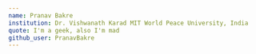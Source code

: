 ```yaml
---
name: Pranav Bakre
institution: Dr. Vishwanath Karad MIT World Peace University, India 
quote: I'm a geek, also I'm mad
github_user: PranavBakre
---
```

